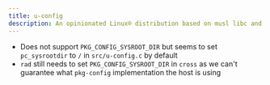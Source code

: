 ```yaml
---
title: u-config
description: An opinionated Linux® distribution based on musl libc and toybox
---
```


- Does not support `PKG_CONFIG_SYSROOT_DIR` but seems to set `pc_sysrootdir` to `/` in `src/u-config.c` by default
- `rad` still needs to set `PKG_CONFIG_SYSROOT_DIR` in `cross` as we can't guarantee what `pkg-config` implementation the host is using
